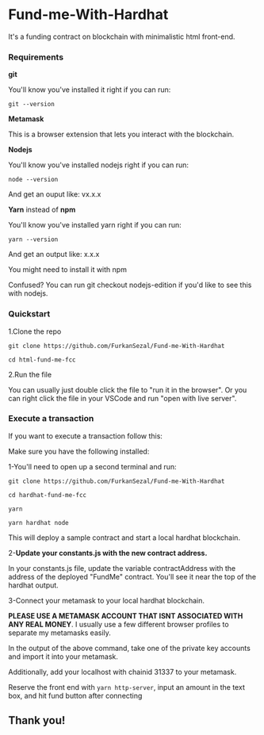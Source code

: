 # Fund-me-With-Hardhat
It's a funding contract on blockchain with minimalistic html front-end. 
### Requirements
**git**

You'll know you've installed it right if you can run:

`git --version`

**Metamask**

This is a browser extension that lets you interact with the blockchain.

**Nodejs**

You'll know you've installed nodejs right if you can run:

`node --version`

And get an ouput like: vx.x.x

**Yarn** instead of **npm**

You'll know you've installed yarn right if you can run:

`yarn --version`

And get an output like: x.x.x

You might need to install it with npm

Confused? You can run git checkout nodejs-edition if you'd like to see this with nodejs.

### Quickstart

1.Clone the repo

`git clone https://github.com/FurkanSezal/Fund-me-With-Hardhat`

`cd html-fund-me-fcc`

2.Run the file

You can usually just double click the file to "run it in the browser". Or you can right click the file in your VSCode and run "open with live server".


### Execute a transaction


If you want to execute a transaction follow this:

Make sure you have the following installed:

1-You'll need to open up a second terminal and run:

`git clone https://github.com/FurkanSezal/Fund-me-With-Hardhat`

`cd hardhat-fund-me-fcc`

`yarn`

`yarn hardhat node`

This will deploy a sample contract and start a local hardhat blockchain.

2-**Update your constants.js with the new contract address.**

In your constants.js file, update the variable contractAddress with the address of the deployed "FundMe" contract. You'll see it near the top of the hardhat output.

3-Connect your metamask to your local hardhat blockchain.

**PLEASE USE A METAMASK ACCOUNT THAT ISNT ASSOCIATED WITH ANY REAL MONEY**. I usually use a few different browser profiles to separate my metamasks easily.

In the output of the above command, take one of the private key accounts and import it into your metamask.

Additionally, add your localhost with chainid 31337 to your metamask.

Reserve the front end with `yarn http-server`, input an amount in the text box, and hit fund button after connecting

## Thank you! 
